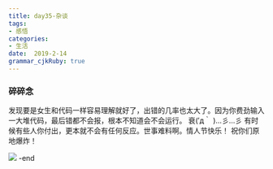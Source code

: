 ```yaml
---
title: day35-杂谈
tags: 
- 感悟
categories: 
- 生活
date:  2019-2-14
grammar_cjkRuby: true
---
```

### 碎碎念
发现要是女生和代码一样容易理解就好了，出错的几率也太大了。因为你费劲输入一大堆代码，最后错都不会报，根本不知道会不会运行。
衰(′д｀ )…彡…彡
有时候有些人你付出，更本就不会有任何反应。世事难料啊。情人节快乐！
祝你们原地爆炸！

![](https://ws1.sinaimg.cn/large/b15ca614gy1g06aij5xjkj20u01hc0yq.jpg)
-end
<!--more-->
